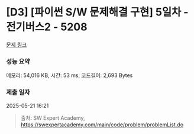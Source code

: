 # [D3] [파이썬 S/W 문제해결 구현] 5일차 - 전기버스2 - 5208 

[문제 링크](https://swexpertacademy.com/main/code/problem/problemDetail.do?contestProbId=AWT-Yyf6cvwDFAVT) 

### 성능 요약

메모리: 54,016 KB, 시간: 53 ms, 코드길이: 2,693 Bytes

### 제출 일자

2025-05-21 16:21



> 출처: SW Expert Academy, https://swexpertacademy.com/main/code/problem/problemList.do